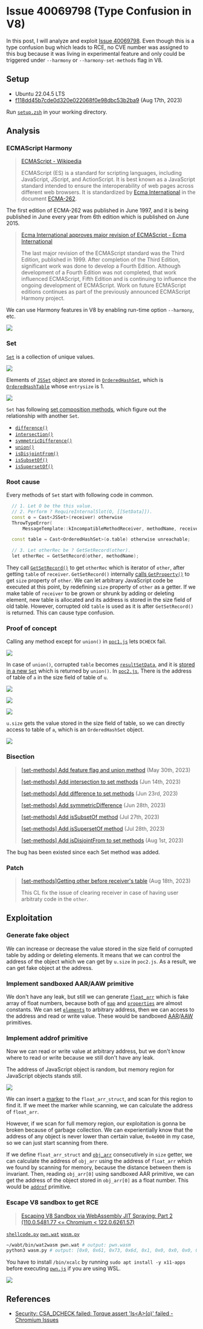 # Issue 40069798 (Type Confusion in V8)

In this post, I will analyze and exploit [Issue 40069798](https://issues.chromium.org/issues/40069798). Even though this is a type confusion bug which leads to RCE, no CVE number was assigned to this bug because it was living in experimental feature and only could be triggered under `--harmony` or `--harmony-set-methods` flag in V8.

## Setup

- Ubuntu 22.04.5 LTS
- [f118dd45b7cde0d320e022068f0e98dbc53b2ba9](https://chromium.googlesource.com/v8/v8/+/f118dd45b7cde0d320e022068f0e98dbc53b2ba9) (Aug 17th, 2023)

Run [`setup.zsh`](./setup.zsh) in your working directory.

## Analysis

### ECMAScript Harmony

> [ECMAScript - Wikipedia](https://en.wikipedia.org/wiki/ECMAScript)
>
> ECMAScript (ES) is a standard for scripting languages, including JavaScript, JScript, and ActionScript. It is best known as a JavaScript standard intended to ensure the interoperability of web pages across different web browsers. It is standardized by [Ecma International](https://ecma-international.org/) in the document [ECMA-262](https://ecma-international.org/publications-and-standards/standards/ecma-262/).

The first edition of ECMA-262 was published in June 1997, and it is being published in June every year from 6th edition which is published on June 2015.

> [Ecma International approves major revision of ECMAScript - Ecma International](https://ecma-international.org/news/ecma-international-approves-major-revision-of-ecmascript/)
>
> The last major revision of the ECMAScript standard was the Third Edition, published in 1999. After completion of the Third Edition, significant work was done to develop a Fourth Edition. Although development of a Fourth Edition was not completed, that work influenced ECMAScript, Fifth Edition and is continuing to influence the ongoing development of ECMAScript. Work on future ECMAScript editions continues as part of the previously announced ECMAScript Harmony project.

We can use Harmony features in V8 by enabling run-time option `--harmony`, etc.

![](img/1.png)

### Set

[`Set`](https://developer.mozilla.org/docs/Web/JavaScript/Reference/Global_Objects/Set) is a collection of unique values.

![](img/2.png)

Elements of [`JSSet`](https://source.chromium.org/chromium/v8/v8/+/f118dd45b7cde0d320e022068f0e98dbc53b2ba9:src/objects/js-collection.h;l=31) object are stored in [`OrderedHashSet`](https://source.chromium.org/chromium/v8/v8/+/f118dd45b7cde0d320e022068f0e98dbc53b2ba9:src/objects/ordered-hash-table.h;l=267), which is [`OrderedHashTable`](https://source.chromium.org/chromium/v8/v8/+/f118dd45b7cde0d320e022068f0e98dbc53b2ba9:src/objects/ordered-hash-table.h;l=67) whose `entrysize` is 1.

![](img/3.png)

`Set` has following [set composition methods](https://developer.mozilla.org/docs/Web/JavaScript/Reference/Global_Objects/Set#set_composition), which figure out the relationship with another `Set`.

- [`difference()`](https://source.chromium.org/chromium/v8/v8/+/f118dd45b7cde0d320e022068f0e98dbc53b2ba9:src/builtins/set-difference.tq;l=8)
- [`intersection()`](https://source.chromium.org/chromium/v8/v8/+/f118dd45b7cde0d320e022068f0e98dbc53b2ba9:src/builtins/set-intersection.tq;l=8)
- [`symmetricDifference()`](https://source.chromium.org/chromium/v8/v8/+/f118dd45b7cde0d320e022068f0e98dbc53b2ba9:src/builtins/set-symmetric-difference.tq;l=8)
- [`union()`](https://source.chromium.org/chromium/v8/v8/+/f118dd45b7cde0d320e022068f0e98dbc53b2ba9:src/builtins/set-union.tq;l=8)
- [`isDisjointFrom()`](https://source.chromium.org/chromium/v8/v8/+/f118dd45b7cde0d320e022068f0e98dbc53b2ba9:src/builtins/set-is-disjoint-from.tq;l=8)
- [`isSubsetOf()`](https://source.chromium.org/chromium/v8/v8/+/f118dd45b7cde0d320e022068f0e98dbc53b2ba9:src/builtins/set-is-subset-of.tq;l=8)
- [`isSupersetOf()`](https://source.chromium.org/chromium/v8/v8/+/f118dd45b7cde0d320e022068f0e98dbc53b2ba9:src/builtins/set-is-superset-of.tq;l=8)

### Root cause

Every methods of `Set` start with following code in common.

```c++
  // 1. Let O be the this value.
  // 2. Perform ? RequireInternalSlot(O, [[SetData]]).
  const o = Cast<JSSet>(receiver) otherwise
  ThrowTypeError(
      MessageTemplate::kIncompatibleMethodReceiver, methodName, receiver);

  const table = Cast<OrderedHashSet>(o.table) otherwise unreachable;

  // 3. Let otherRec be ? GetSetRecord(other).
  let otherRec = GetSetRecord(other, methodName);
```

They call [`GetSetRecord()`](https://source.chromium.org/chromium/v8/v8/+/f118dd45b7cde0d320e022068f0e98dbc53b2ba9:src/builtins/collections.tq;l=252) to get `otherRec` which is iterator of `other`, after getting `table` of `receiver`. `GetSetRecord()` internally [calls `GetProperty()`](https://source.chromium.org/chromium/v8/v8/+/f118dd45b7cde0d320e022068f0e98dbc53b2ba9:src/builtins/collections.tq;l=259) to get `size` property of `other`.  We can let arbitrary JavaScript code be executed at this point, by redefining `size` property of `other` as a getter. If we make table of `receiver` to be grown or shrunk by adding or deleting element, new table is allocated and its address is stored in the size field of old table. However, corrupted old `table` is used as it is after `GetSetRecord()` is returned. This can cause type confusion.

### Proof of concept

Calling any method except for `union()` in [`poc1.js`](./poc1.js) lets `DCHECK` fail.

![](img/4.png)

In case of `union()`, corrupted `table` becomes [`resultSetData`](https://source.chromium.org/chromium/v8/v8/+/f118dd45b7cde0d320e022068f0e98dbc53b2ba9:src/builtins/set-union.tq;l=25), and it is [stored in a new `Set`](https://source.chromium.org/chromium/v8/v8/+/f118dd45b7cde0d320e022068f0e98dbc53b2ba9:src/builtins/set-union.tq;l=95) which is returned by `union()`. In [`poc2.js`](./poc2.js), There is the address of table of `a` in the size field of table of `u`.

![](img/5.png)

![](img/6.png)

![](img/7.png)

`u.size` gets the value stored in the size field of table, so we can directly access to table of `a`, which is an `OrderedHashSet` object.

![](img/8.png)

### Bisection

> [[set-methods] Add feature flag and union method](https://chromium.googlesource.com/v8/v8/+/833b8fa25f10a0f0d6811eff7fc33b6565686785) (May 30th, 2023)
>
> [[set-methods] Add intersection to set methods](https://chromium.googlesource.com/v8/v8/+/16f20e1e3658f2089b57cdfa5eb810ab2558ca3d) (Jun 14th, 2023)
>
> [[set-methods] Add difference to set methods](https://chromium.googlesource.com/v8/v8/+/e2b55e6dd502112088a289de178b6c962fa76793) (Jun 23rd, 2023)
>
> [[set-methods] Add symmetricDifference](https://chromium.googlesource.com/v8/v8/+/4cecaac95f960f4be3c0a731f677a5eff396bc92) (Jun 28th, 2023)
>
> [[set-methods] Add isSubsetOf method](https://chromium.googlesource.com/v8/v8/+/8672781f10d94f9d41ac66be3bd7d030d7054846) (Jul 27th, 2023)
>
> [[set-methods] Add isSupersetOf method](https://chromium.googlesource.com/v8/v8/+/808c766d70faa8f3b22f6d83405fb094991e0908) (Jul 28th, 2023)
>
> [[set-methods] Add isDisjointFrom to set methods](https://chromium.googlesource.com/v8/v8/+/3a70996b932030ab030347b039f92bab27270783) (Aug 1st, 2023)

The bug has been existed since each Set method was added.

### Patch

> [[set-methods]Getting other before receiver's table](https://chromium.googlesource.com/v8/v8/+/9e0005d745067c5dab681d9c95483bc71c317e2d) (Aug 18th, 2023)
>
> This CL fix the issue of clearing receiver in case of having user arbitraty code in the `other`.

## Exploitation

### Generate fake object

We can increase or decrease the value stored in the size field of corrupted table by adding or deleting elements. It means that we can control the address of the object which we can get by `u.size` in `poc2.js`. As a result, we can get fake object at the address.

### Implement sandboxed AAR/AAW primitive

We don't have any leak, but still we can generate [`float_arr`](./pwn.js#L53) which is fake array of float numbers, because both of [`map`](./pwn.js#L29) and [`properties`](./pwn.js#L30) are almost constants. We can set [`elements`](./pwn.js#L31) to arbitrary address, then we can access to the address and read or write value. These would be sandboxed [AAR](./pwn.js#L56)/[AAW](./pwn.js#L62) primitives.

### Implement addrof primitive

Now we can read or write value at arbitrary address, but we don't know where to read or write because we still don't have any leak.

The address of JavaScript object is random, but memory region for JavaScript objects stands still.

![](img/9.png)

We can insert a [marker](./pwn.js#L68) to the `float_arr_struct`, and scan for this region to find it. If we meet the marker while scanning, we can calculate the address of `float_arr`.

However, if we scan for full memory region, our exploitation is gonna be broken because of garbage collection. We can experientially know that the address of any object is never lower than certain value, `0x4e000` in my case, so we can just start scanning from there.

If we define `float_arr_struct` and [`obj_arr`](./pwn.js#L41) consecutively in `size` getter, we can calculate the address of `obj_arr` using the address of `float_arr` which we found by scanning for memory, because the distance between them is invariant. Then, reading `obj_arr[0]` using sandboxed AAR primitive, we can get the address of the object stored in `obj_arr[0]` as a float number. This would be [`addrof`](./pwn.js#L79) primitive.

### Escape V8 sandbox to get RCE

> [Escaping V8 Sandbox via WebAssembly JIT Spraying: Part 2 (110.0.5481.77 <= Chromium < 122.0.6261.57)](https://aaronsjcho.github.io/Escaping-V8-Sandbox-via-WebAssembly-JIT-Spraying-Part-2/)

[`shellcode.py`](./shellcode.py) [`pwn.wat`](./pwn.wat) [`wasm.py`](./wasm.py)

```zsh
~/wabt/bin/wat2wasm pwn.wat # output: pwn.wasm
python3 wasm.py # output: [0x0, 0x61, 0x73, 0x6d, 0x1, 0x0, 0x0, 0x0, 0x1, 0x4, 0x1, 0x60, 0x0, 0x0, 0x3, 0x2, 0x1, 0x0, 0x7, 0x8, 0x1, 0x4, 0x6d, 0x61, 0x69, 0x6e, 0x0, 0x0, 0xa, 0xb1, 0x1, 0x1, 0xae, 0x1, 0x0, 0x42, 0xc8, 0xe2, 0x80, 0x86, 0x89, 0x92, 0xe4, 0xf5, 0x2, 0x42, 0xe6, 0xf0, 0xb2, 0x9b, 0x86, 0x8a, 0xe4, 0xf5, 0x2, 0x42, 0xb8, 0xdf, 0xe0, 0x9b, 0x96, 0x8c, 0xe4, 0xf5, 0x2, 0x42, 0xc8, 0x82, 0x83, 0x87, 0x82, 0x92, 0xe4, 0xf5, 0x2, 0x42, 0xc8, 0x8a, 0xbc, 0x91, 0x96, 0xcd, 0xdb, 0xf5, 0x2, 0x42, 0xd0, 0x90, 0xa5, 0xbc, 0x8e, 0x92, 0xe4, 0xf5, 0x2, 0x42, 0xc8, 0xe2, 0xd8, 0x87, 0x89, 0x92, 0xe4, 0xf5, 0x2, 0x42, 0x90, 0x91, 0xc5, 0x81, 0x8c, 0x92, 0xe4, 0xf5, 0x2, 0x42, 0xe6, 0xf0, 0xea, 0x81, 0x83, 0x8a, 0xe4, 0xf5, 0x2, 0x42, 0xb8, 0x99, 0x85, 0xca, 0xd5, 0x87, 0xe4, 0xf5, 0x6, 0x42, 0x90, 0x91, 0x85, 0x86, 0x8e, 0x84, 0xe4, 0xf5, 0x6, 0x42, 0xc8, 0x8a, 0x90, 0xca, 0xb4, 0x8a, 0xd4, 0xf5, 0x6, 0x42, 0xd0, 0x90, 0xa5, 0x84, 0x8e, 0x92, 0xe4, 0xf5, 0x6, 0x42, 0xc8, 0xe2, 0xec, 0x9e, 0x85, 0x8a, 0xe4, 0xf5, 0x6, 0x42, 0xc8, 0x92, 0x8a, 0x87, 0x89, 0x92, 0xe4, 0xf5, 0x6, 0x42, 0xc8, 0xe2, 0x80, 0x86, 0xbb, 0x87, 0xe4, 0xf5, 0x6, 0x42, 0x8f, 0x8a, 0xc0, 0x84, 0x89, 0x92, 0xa4, 0xc8, 0x90, 0x7f, 0xf, 0xb]
```

You have to install `/bin/xcalc` by running `sudo apt install -y x11-apps` before executing [`pwn.js`](./pwn.js) if you are using WSL.

![](img/10.png)

## References

- [Security: CSA_DCHECK failed: Torque assert 'Is\<A\>(o)' failed - Chromium Issues](https://issues.chromium.org/issues/40069798)
